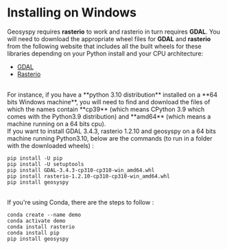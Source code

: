 # Installing on Windows

Geosyspy requires **rasterio** to work and rasterio in turn requires **GDAL**. You will need to download the appropriate wheel files for **GDAL** and **rasterio** from the following website that includes all the built wheels for these libraries depending on your Python install and your CPU architecture:

* [GDAL](https://www.lfd.uci.edu/~gohlke/pythonlibs/#gdal)
* [Rasterio](https://www.lfd.uci.edu/~gohlke/pythonlibs/#rasterio)

<br/>
For instance, if you have a **python 3.10 distribution** installed on a **64 bits Windows machine**, you will need to find and download the files of which the names contain **cp39** (which means CPython 3.9 which comes with the Python3.9 distribution) and **amd64** (which means a machine running on a 64 bits cpu).  

<br/>
If you want to install GDAL 3.4.3, rasterio 1.2.10 and geosyspy on a 64 bits machine running Python3.10, below are the commands (to run in a folder with the downloaded wheels) :

    pip install -U pip 
    pip install -U setuptools
    pip install GDAL‑3.4.3‑cp310‑cp310‑win_amd64.whl
    pip install rasterio‑1.2.10‑cp310‑cp310‑win_amd64.whl
    pip install geosyspy

<br/>
If you're using Conda, there are the steps to follow :

    conda create --name demo
    conda activate demo
    conda install rasterio
    conda install pip
    pip install geosyspy